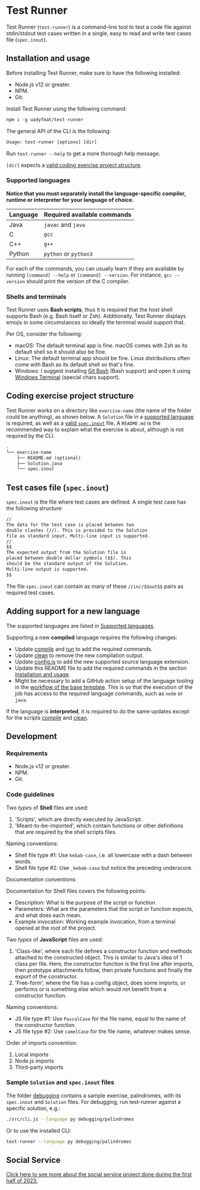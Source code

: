 # Test Runner

Test Runner (`test-runner`) is a command-line tool to test a code file against stdin/stdout test cases written in a single, easy to read and write test cases file (`spec.inout`).

## Installation and usage

Before installing Test Runner, make sure to have the following installed:

- Node.js v12 or greater.
- NPM.
- Git.

Install Test Runner using the following command:

```txt
npm i -g uadyfmat/test-runner
```

The general API of the CLI is the following:

```txt
Usage: test-runner [options] [dir]
```

Run `test-runner --help` to get a more thorough help message.

`[dir]` expects a [valid coding exercise project structure](#coding-exercise-project-structure).

### Supported languages

**Notice that you must separately install the language-specific compiler, runtime or interpreter for your language of choice.**

|Language| Required available commands |
|---|---|
|Java|`javac` and `java`|
|C|`gcc`|
|C++|`g++`|
|Python|`python` or `python3`|

For each of the commands, you can usually learn if they are available by running `[command] --help` or `[command] --version`. For instance, `gcc --version` should print the version of the C compiler.

### Shells and terminals

Test Runner uses **Bash scripts**, thus it is required that the host shell supports Bash (e.g. Bash itself or Zsh). Additionally, Test Runner displays emojis in some circumstances so ideally the terminal would support that.

Per OS, consider the following:

- macOS: The default terminal app is fine. macOS comes with Zsh as its default shell so it should also be fine.
- Linux: The default terminal app should be fine. Linux distributions often come with Bash as its default shell so that's fine.
- Windows: I suggest installing [Git Bash](https://git-scm.com/downloads) (Bash support) and open it using [Windows Terminal](https://www.microsoft.com/en-us/p/windows-terminal/9n0dx20hk701#activetab=pivot:overviewtab) (special chars support).

## Coding exercise project structure

Test Runner works on a directory like `exercise-name` (the name of the folder could be anything), as shown below. A `Solution` file in a [supported language](#supported-languages) is required, as well as a [valid `spec.inout`](#test-cases-file-specinout) file. A `README.md` is the recommended way to explain what the exercise is about, although is not required by the CLI.

```txt
.
└── exercise-name
    ├── README.md (optional)
    ├── Solution.java
    └── spec.inout
```

## Test cases file (`spec.inout`)

`spec.inout` is the file where test cases are defined. A single test case has the following structure:

```txt
//
The data for the test case is placed between two
double slashes (//). This is provided to the Solution
file as standard input. Multi-line input is supported.
//
$$
The expected output from the Solution file is
placed between double dollar symbols ($$). This
should be the standard output of the Solution.
Multi-line output is supported.
$$
```

The file `spec.inout` can contain as many of these `//in//$$out$$` pairs as required test cases.

## Adding support for a new language

The supported languages are listed in [Supported languages](#supported-languages).

Supporting a new **compiled** language requires the following changes:

- Update [compile](./src/shell/compile) and [run](./src/shell/run) to add the required commands.
- Update [clean](./src/shell/clean) to remove the new compilation output.
- Update [config.js](./src/config.js) to add the new supported source language extension.
- Update this README file to add the required commands in the section [Installation and usage](#installation-and-usage).
- Might be necessary to add a GitHub action setup of the language tooling in the [workflow of the base template](https://github.com/uadyfmat/test-runner-plantilla-base/blob/main/.github/workflows/default.yml). This is so that the execution of the job has access to the required language commands, such as `node` or `java`.

If the language is **interpreted**, it is required to do the same updates except for the scripts [compile](./src/shell/compile) and [clean](./src/shell/clean).

## Development

### Requirements

- Node.js v12 or greater.
- NPM.
- Git.

### Code guidelines

Two _types_ of **Shell** files are used:

1. 'Scripts', which are directly executed by JavaScript.
2. 'Meant-to-be-imported', which contain functions or other definitions that are required by the shell scripts files.

Naming conventions:

- Shell file type #1: Use `kebab-case`, i.e. all lowercase with a dash between words.
- Shell file type #2: Use `_kebab-case` but notice the preceding underscore.

Documentation conventions:

Documentation for Shell files covers the following points:

- Description: What is the purpose of the script or function.
- Parameters: What are the parameters that the script or function expects, and what does each mean.
- Example invocation: Working example invocation, from a terminal opened at the root of the project.

Two _types_ of **JavaScript** files are used:

1. 'Class-like', where each file defines a constructor function and methods attached to the constructed object. This is similar to Java's idea of 1 class per file. Here, the constructor function is the first line after imports, then prototype attachments follow, then private functions and finally the export of the constructor.
2. 'Free-form', where the file has a config object, does some imports, or performs or is something else which would not benefit from a constructor function.

Naming conventions:

- JS file type #1: Use `PascalCase` for the file name, equal to the name of the constructor function.
- JS file type #2: Use `camelCase` for the file name, whatever makes sense.

Order of imports convention:

1. Local imports
2. Node.js imports
3. Third-party imports

### Sample `Solution` and `spec.inout` files

The folder [debugging](./debugging) contains a sample exercise, palindromes, with its `spec.inout` and `Solution` files. For debugging, run test-runner against a specific solution, e.g.:

```bash
./src/cli.js --language py debugging/palindromes
```

Or to use the installed CLI:

```bash
test-runner --language py debugging/palindromes
```

## Social Service

[Click here to see more about the social service project done during the first half of 2023.](./.github/social_service_jan_jul_2023.md)
